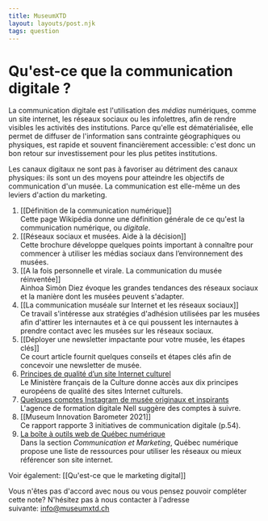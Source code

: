 ```yaml
---
title: MuseumXTD
layout: layouts/post.njk
tags: question
---
```

# Qu'est-ce que la communication digitale ?
La communication digitale est l'utilisation des *médias* numériques, comme un site internet, les réseaux sociaux ou les infolettres, afin de rendre visibles les activités des institutions. 
Parce qu'elle est dématérialisée, elle permet de diffuser de l'information sans contrainte géographiques ou physiques, est rapide et souvent financièrement accessible: c'est donc un bon retour sur investissement pour les plus petites institutions.

Les canaux digitaux ne sont pas à favoriser au détriment des canaux physiques: ils sont un des moyens pour atteindre les objectifs de communication d'un musée. La communication est elle-même un des leviers d'action du marketing.  


1. [[Définition de la communication numérique]]   
   Cette page Wikipédia donne une définition générale de ce qu'est la communication numérique, ou *digitale*.
2. [[Réseaux sociaux et musées. Aide à la décision]]  
    Cette brochure développe quelques points important à connaître pour commencer à utiliser les médias sociaux dans l’environnement des musées.
3. [[A la fois personnelle et virale. La communication du musée réinventée]]  
   Ainhoa Simòn Diez évoque les grandes tendances des réseaux sociaux et la manière dont les musées peuvent s'adapter. 
4. [[La communication muséale sur Internet et les réseaux sociaux]]  
   Ce travail s'intéresse aux stratégies d'adhésion utilisées par les musées afin d'attirer les internautes et à ce qui poussent les internautes à prendre contact avec les musées sur les réseaux sociaux. 
5. [[Déployer une newsletter impactante pour votre musée, les étapes clés]]     
   Ce court article fournit quelques conseils et étapes clés afin de concevoir une newsletter de musée.
6. [Principes de qualité d’un site Internet culturel](https://www.culture.gouv.fr/Thematiques/Musees/Pour-les-professionnels/Rendre-les-collections-accessibles-aux-publics/Assurer-la-diffusion-numerique-des-collections/Mise-en-ligne-des-collections/Principes-de-qualite-d-un-site-Internet-culturel)   
   Le Ministère français de la Culture donne accès aux dix principes européens de qualité des sites Internet culturels. 
7. [Quelques comptes Instagram de musée originaux et inspirants](https://nell-associes.com/blog/les-musees-a-suivre-sur-instagram-quand-la-mediation-numerique-se-decline-sur-les-reseaux-sociaux/)   
   L'agence de formation digitale Nell suggère des comptes à suivre. 
8. [[Museum Innovation Barometer 2021]]   
   Ce rapport rapporte 3 initiatives de communication digitale (p.54). 
10.  [La boîte à outils web de Québec numérique](https://quebecnumerique.com/boite-outils/#tab-85-0)   
    Dans la section *Communication et Marketing*, Québec numérique propose une liste de ressources pour utiliser les réseaux ou mieux référencer son site internet.

Voir également: [[Qu'est-ce que le marketing digital]]
 
Vous n'êtes pas d'accord avec nous ou vous pensez pouvoir compléter cette note? N'hésitez pas à nous contacter à l'adresse suivante: [info@museumxtd.ch](mailto:info@museumxtd.ch)

